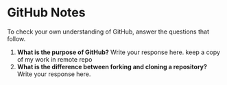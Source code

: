 # GitHub Notes

To check your own understanding of GitHub, answer the questions that follow.

1. **What is the purpose of GitHub?** Write your response here. keep a copy of my work in remote repo
1. **What is the difference between forking and cloning a repository?** Write your response here.